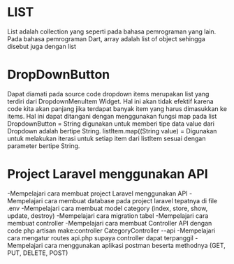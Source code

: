 # LIST
List adalah collection yang seperti pada bahasa pemrograman yang lain. Pada bahasa pemrograman Dart, array adalah list of object sehingga disebut juga dengan list

# DropDownButton
Dapat diamati pada source code dropdown items merupakan list yang terdiri dari DropdownMenuItem Widget. Hal ini akan tidak efektif karena code kita akan panjang jika terdapat banyak item yang harus dimasukkan ke items. Hal ini dapat ditangani dengan menggunakan fungsi map pada list
DropdownButton = String digunakan untuk memberi tipe data value dari Dropdown adalah bertipe String.
listItem.map((String value) = Digunakan untuk melakukan iterasi untuk setiap item dari listItem sesuai dengan parameter bertipe String.

# Project Laravel menggunakan API
-Mempelajari cara membuat project Laravel menggunakan API
-Mempelajari cara membuat database pada project laravel tepatnya di file .env
-Mempelajari cara membuat model category (index, store, show, update, destroy)
-Mempelajari cara migration tabel
-Mempelajari cara membuat controller
-Mempelajari cara membuat Controller API dengan code php artisan make:controller CategoryController --api
-Mempelajari cara mengatur routes api.php supaya controller dapat terpanggil
-Mempelajari cara menggunakan aplikasi postman beserta methodnya (GET, PUT, DELETE, POST)
